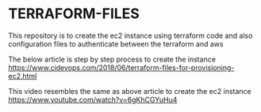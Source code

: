# TERRAFORM-FILES
This repository is to create  the ec2 instance using terraform code and also configuration files to authenticate between the terraform and aws

The below article is step by step process to create the instance
https://www.cidevops.com/2018/06/terraform-files-for-provisioning-ec2.html

This video resembles the same as above article to create the ec2 instance
https://www.youtube.com/watch?v=6gKhCGYuHu4
